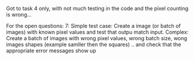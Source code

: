 Got to task 4 only, with not much testing in the code and the pixel counting is wrong...

For the open questions: 
7:
Simple test case: Create a image (or batch of images) with known pixel values and test that outpu match input. 
Complex: Create a batch of images with wrong pixel values, wrong batch size, wong images shapes (example samller then the squares) .. and check that the appropriate error messages show up

